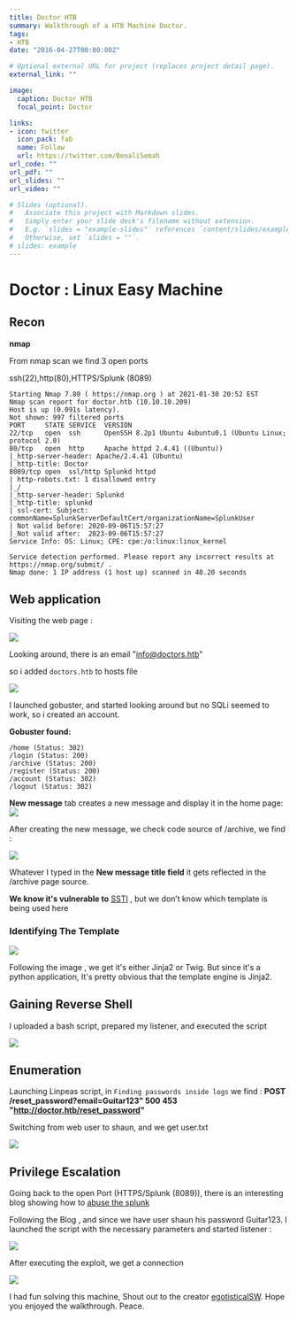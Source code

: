 ```yaml
---
title: Doctor HTB
summary: Walkthrough of a HTB Machine Doctor.
tags:
- HTB
date: "2016-04-27T00:00:00Z"

# Optional external URL for project (replaces project detail page).
external_link: ""

image:
  caption: Doctor HTB
  focal_point: Doctor

links:
- icon: twitter
  icon_pack: fab
  name: Follow
  url: https://twitter.com/BenaliSemah
url_code: ""
url_pdf: ""
url_slides: ""
url_video: ""

# Slides (optional).
#   Associate this project with Markdown slides.
#   Simply enter your slide deck's filename without extension.
#   E.g. `slides = "example-slides"` references `content/slides/example-slides.md`.
#   Otherwise, set `slides = ""`.
# slides: example
---
```

# Doctor : Linux Easy Machine

## Recon

**nmap**

From nmap scan we find 3 open ports

  ssh(22),http(80),HTTPS/Splunk (8089)

```
Starting Nmap 7.80 ( https://nmap.org ) at 2021-01-30 20:52 EST
Nmap scan report for doctor.htb (10.10.10.209)
Host is up (0.091s latency).
Not shown: 997 filtered ports
PORT     STATE SERVICE  VERSION
22/tcp   open  ssh      OpenSSH 8.2p1 Ubuntu 4ubuntu0.1 (Ubuntu Linux; protocol 2.0)
80/tcp   open  http     Apache httpd 2.4.41 ((Ubuntu))
|_http-server-header: Apache/2.4.41 (Ubuntu)
|_http-title: Doctor
8089/tcp open  ssl/http Splunkd httpd
| http-robots.txt: 1 disallowed entry 
|_/
|_http-server-header: Splunkd
|_http-title: splunkd
| ssl-cert: Subject: commonName=SplunkServerDefaultCert/organizationName=SplunkUser
| Not valid before: 2020-09-06T15:57:27
|_Not valid after:  2023-09-06T15:57:27
Service Info: OS: Linux; CPE: cpe:/o:linux:linux_kernel

Service detection performed. Please report any incorrect results at https://nmap.org/submit/ .
Nmap done: 1 IP address (1 host up) scanned in 40.20 seconds
```

## Web application

Visiting the web page :

![](https://i.imgur.com/z1SaDz3.png)

Looking around, there is an email "info@doctors.htb"

so i added ``doctors.htb`` to hosts file

![](https://i.imgur.com/xuvZhqW.png)

I launched gobuster, and started looking around but no SQLi seemed to work, so i created an account.

**Gobuster found:**

```
/home (Status: 302)
/login (Status: 200)
/archive (Status: 200)
/register (Status: 200)
/account (Status: 302)
/logout (Status: 302)
```

**New message** tab creates a new message and display it in the home page: 
![](https://i.imgur.com/mnLtVbl.png)

After creating the new message, we check code source of /archive, we find : 

![](https://i.imgur.com/7PHbXt7.png)

Whatever I typed in the **New message title field** it gets reflected in the /archive page source.

**We know it's vulnerable to** [SSTI](https://book.hacktricks.xyz/pentesting-web/ssti-server-side-template-injection) ,  but we don’t know which template is being used here

 ### Identifying The Template
 
 ![](https://i.imgur.com/VLuCM1c.png)
 
 Following the image , we get it's either Jinja2 or Twig. But since it's a python application, It's pretty obvious that the template engine is Jinja2. 

## Gaining Reverse Shell

I uploaded a bash script, prepared my listener, and executed the script 

![](https://i.imgur.com/bivM64q.png)

## Enumeration 

Launching Linpeas script, in ``Finding passwords inside logs`` we find : 
**POST /reset_password?email=Guitar123" 500 453 "http://doctor.htb/reset_password"**

Switching from web user to shaun, and we get user.txt

![](https://i.imgur.com/ZP7dSjU.png)

## Privilege Escalation

Going back to the open Port (HTTPS/Splunk (8089)), there is an interesting blog showing how to [abuse the splunk](https://eapolsniper.github.io/2020/08/14/Abusing-Splunk-Forwarders-For-RCE-And-Persistence/)

Following the Blog , and since we have user shaun his password Guitar123. I launched the script with the necessary parameters and started listener : 

![](https://i.imgur.com/JhSFLk9.png)

After executing the exploit, we get a connection 

![](https://i.imgur.com/9ZpiCAF.png)


I had fun solving this machine, Shout out to the creator [egotisticalSW](https://www.hackthebox.eu/home/users/profile/94858). Hope you enjoyed the walkthrough.
Peace.
